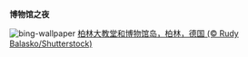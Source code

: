 
**博物馆之夜**

![bing-wallpaper](https://www.bing.com/th?id=OHR.MuseumIsland_ZH-CN8277258964_1920x1080.jpg)
[柏林大教堂和博物馆岛，柏林，德国 (© Rudy Balasko/Shutterstock)](https://www.bing.com/search?q=%E6%9F%8F%E6%9E%97%E5%8D%9A%E7%89%A9%E9%A6%86%E5%B2%9B&amp;form=hpcapt&amp;mkt=zh-cn)
  